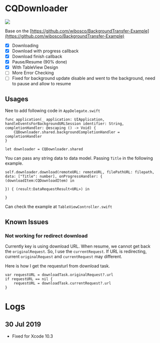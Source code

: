 # CQDownloader

![](https://cldup.com/8SeLTKh3Jj.png)

Base on the [https://github.com/wibosco/BackgroundTransfer-Example](https://github.com/wibosco/BackgroundTransfer-Example)

- [x] Downloading
- [x] Download with progress callback
- [x] Download finish callback
- [x] Pause/Resume (90% done)
- [x] With TableView Design
- [ ] More Error Checking
- [ ] Fixed for background update disable and went to the background, need to pause and allow to resume

## Usages

Nee to add following code in `AppDelegate.swift`

```
func application(_ application: UIApplication, handleEventsForBackgroundURLSession identifier: String, completionHandler: @escaping () -> Void) {
    CQDownloader.shared.backgroundCompletionHandler = completionHandler
}
```

```
let downloader = CQDownloader.shared
```

You can pass any string data to data model. Passing `Title` in the following example. 

```
self.downloader.download(remoteURL: remoteURL, filePathURL: filepath, data: ["Title": number], onProgressHandler: { (downloadItem:CQDownloadItem) in

}) { (result:DataRequestResult<URL>) in

}
```
Can check the example at `TableViewController.swift`

## Known Issues

### Not working for redirect download

Currently key is using download URL. When resume, we cannot get back the `originalRequest`. So, I use the `currentRequest`. If URL is redirecting, current `originalRequest` and `currentRequest` may different. 

Here is how I get the requesturl from download task.
```
var requestURL = downloadTask.originalRequest?.url
if requestURL == nil {
    requestURL = downloadTask.currentRequest?.url
}
```

# Logs

## 30 Jul 2019

- Fixed for Xcode 10.3
